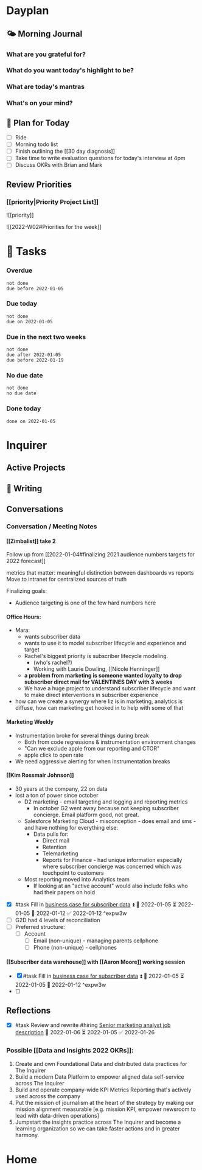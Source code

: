 # Dayplan
## 🌤 Morning Journal
### What are you grateful for?
### What do you want today's highlight to be?
### What are today's mantras
### What's on your mind?
## 📆 Plan for Today
- [ ] Ride
- [ ] Morning todo list
- [ ] Finish outlining the [[30 day diagnosis]]
- [ ] Take time to write evaluation questions for today's interview at 4pm
- [ ] Discuss OKRs with Brian and Mark
## Review Priorities
### [[priority|Priority Project List]] 
![[priority]]

![[2022-W02#Priorities for the week]]
# 📝 Tasks
### Overdue
```tasks
not done
due before 2022-01-05
```
### Due today
```tasks
not done
due on 2022-01-05
```
### Due in the next two weeks
```tasks
not done
due after 2022-01-05
due before 2022-01-19
```
### No due date
```tasks
not done
no due date
```
### Done today
```tasks
done on 2022-01-05
```
# Inquirer
## Active Projects
## 📓 Writing
## Conversations
### Conversation / Meeting Notes
#### [[Zimbalist]] take 2
Follow up from [[2022-01-04#finalizing 2021 audience numbers targets for 2022 forecast]]

metrics that matter: meaningful distinction between dashboards vs reports
Move to intranet for centralized sources of truth


Finalizing goals:
- Audience targeting is one of the few hard numbers here
#### Office Hours:
- Mara:
	- wants subscriber data
	- wants to use it to model subscriber lifecycle and experience and target
	- Rachel's biggest priority is subscriber lifecycle modeling.
		- (who's rachel?)
		- Working with Laurie Dowling, [[Nicole Henninger]]
	- **a problem from marketing is someone wanted loyalty to drop subscriber direct mail for VALENTINES DAY with 3 weeks**
	- We have a huge project to understand subscriber lifecycle and want to make direct interventions in subscriber experience
- how can we create a synergy where liz is in marketing, analytics is diffuse, how can marketing get hooked in to help with some of that
#### Marketing Weekly
- Instrumentation broke for several things during break
	- Both from code regressions & instrumentation environment changes
	- "Can we exclude apple from our reporting and CTOR"
	- apple click to open rate
- We need aggressive alerting for when instrumentation breaks
#### [[Kim Rossmair Johnson]]
- 30 years at the company, 22 on data
- lost a ton of power since october
	- D2 marketing - email targeting and logging and reporting metrics
		- In october G2 went away because not keeping subscriber concierge. Email platform good, not great.
	- Salesforce Marketing Cloud - misconception - does email and sms - and have nothing for everything else:
		- Data pulls for:
			- Direct mail
			- Retention
			- Telemarketing
			- Reports for Finance - had unique information especially where subscriber concierge was concerned which was touchpoint to customers
	- Most reporting moved into Analytics team
		- If looking at an "active account" would also include folks who had their papers on hold
- [x] #task Fill in [business case for subscriber data](https://docs.google.com/document/d/1LAfelIdodRE83oGMo5FFhmXlT_6iaiph1jpQx75ZT_M/edit#) ⏫ 🛫 2022-01-05 ⏳ 2022-01-05 📅 2022-01-12 ✅ 2022-01-12 ^expw3w
- [ ] G2D had 4 levels of reconciliation
- [ ] Preferred structure:
	- [ ] Account
		- [ ] Email (non-unique) - managing parents cellphone
		- [ ] Phone (non-unique) - cellphones
#### [[Subscriber data warehouse]] with [[Aaron Moore]] working session
- [x] #task Fill in [business case for subscriber data](https://docs.google.com/document/d/1LAfelIdodRE83oGMo5FFhmXlT_6iaiph1jpQx75ZT_M/edit#) ⏫ 🛫 2022-01-05 ⏳ 2022-01-05 📅 2022-01-12 ^expw3w
- [ ]
## Reflections
- [x] #task Review and rewrite #hiring [Senior marketing analyst job description](https://docs.google.com/document/d/1X00R2ptDr2vORS8YMbZjeKu0ybC32emnUjUoap3nsHU/edit) 🛫 2022-01-06 ⏳ 2022-01-05 ✅ 2022-01-26
### Possible [[Data and Insights 2022 OKRs]]:
1. Create and own Foundational Data and distributed data practices for The Inquirer
2. Build a modern Data Platform to empower aligned data self-service across The Inquirer 
3. Build and operate company-wide KPI Metrics Reporting that's actively used across the company
4. Put the mission of journalism at the heart of the strategy by making our mission alignment measurable [e.g. mission KPI, empower newsroom to lead with data-driven operations]
5. Jumpstart the insights practice across The Inquirer and become a learning organization so we can take faster actions and in greater harmony.
# Home